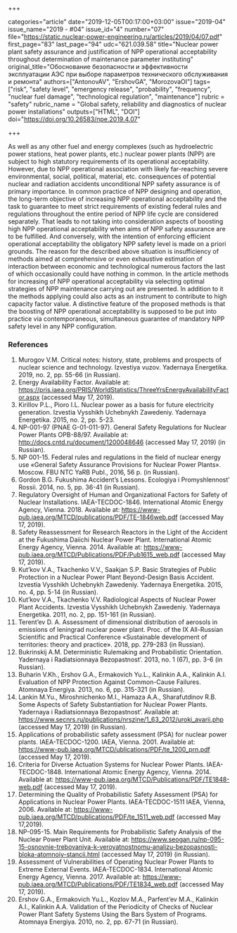 +++

categories="article"
date="2019-12-05T00:17:00+03:00"
issue="2019-04"
issue_name="2019 - #04"
issue_id="4"
number="07"
file="https://static.nuclear-power-engineering.ru/articles/2019/04/07.pdf"
first_page="83"
last_page="94"
udc="621.039.58"
title="Nuclear power plant safety assurance and justification of NPP operational acceptability throughout determination of maintenance parameter instituting"
original_title="Обоснование безопасности и эффективности эксплуатации АЭС при выборе параметров технического обслуживания и ремонта"
authors=["AntonovAV", "ErshovGA", "MorozovaOI"]
tags=["risk", "safety level", "emergency release", "probability", "frequency", "nuclear fuel damage", "technological regulation", "maintenance"]
rubric = "safety"
rubric_name = "Global safety, reliability and diagnostics of nuclear power installations"
outputs=["HTML", "DOI"]
doi="https://doi.org/10.26583/npe.2019.4.07"

+++

As well as any other fuel and energy complexes (such as hydroelectric power stations, heat power plants, etc.) nuclear power plants (NPP) are subject to high statutory requirements of its operational acceptability. However, due to NPP operational association with likely far-reaching severe environmental, social, political, material, etc. consequences of potential nuclear and radiation accidents unconditional NPP safety assurance is of primary importance. In common practice of NPP designing and operation, the long-term objective of increasing NPP operational acceptability and the task to guarantee to meet strict requirements of existing federal rules and regulations throughout the entire period of NPP life cycle are considered separately. That leads to not taking into consideration aspects of boosting high NPP operational acceptability when aims of NPP safety assurance are to be fulfilled. And conversely, with the intention of enforcing efficient operational acceptability the obligatory NPP safety level is made on a priori grounds. The reason for the described above situation is insufficiency of methods aimed at comprehensive or even exhaustive estimation of interaction between economic and technological numerous factors the last of which occasionally could have nothing in common. In the article methods for increasing of NPP operational acceptability via selecting optimal strategies of NPP maintenance carrying out are presented. In addition to it the methods applying could also acts as an instrument to contribute to high capacity factor value. A distinctive feature of the proposed methods is that the boosting of NPP operational acceptability is supposed to be put into practice via contemporaneous, simultaneous guarantee of mandatory NPP safety level in any NPP configuration.

### References

1. Murogov V.M. Critical notes: history, state, problems and prospects of nuclear science and technology. Izvestiya vuzov. Yadernaya Energetika. 2019, no. 2, pp. 55-66 (in Russian).
2. Energy Availability Factor. Available at: https://pris.iaea.org/PRIS/WorldStatistics/ThreeYrsEnergyAvailabilityFactor.aspx (accessed May 17, 2019).
3. Kirillov P.L., Pioro I.L. Nuclear power as a basis for future electricity generation. Izvestia Vysshikh Uchebnykh Zawedeniy. Yadernaya Energetika. 2015, no. 2, pp. 5-23.
4. NP-001-97 (PNAE G-01-011-97). General Safety Regulations for Nuclear Power Plants OPB-88/97. Available at: http://docs.cntd.ru/document/1200048646 (accessed May 17, 2019)
(in Russian).
5. NP 001-15. Federal rules and regulations in the field of nuclear energy use «General Safety Assurance Provisions for Nuclear Power Plants». Moscow. FBU NTC YaRB Publ., 2016, 56 p. (in Russian).
6. Gordon B.G. Fukushima Accident’s Lessons. Ecologiya i Promyshlennost’ Rossii. 2014, no. 5, pp. 36-41 (in Russian).
7. Regulatory Oversight of Human and Organizational Factors for Safety of Nuclear Installations. IAEA-TECDOC-1846. International Atomic Energy Agency, Vienna. 2018. Available at: https://www-pub.iaea.org/MTCD/publications/PDF/TE-1846web.pdf (accessed May 17, 2019).
8. Safety Reassessment for Research Reactors in the Light of the Accident at the Fukushima Daiichi Nuclear Power Plant. International Atomic Energy Agency, Vienna. 2014. Available at: https://www-pub.iaea.org/MTCD/Publications/PDF/Pub1615_web.pdf (accessed May 17, 2019).
9. Kut’kov V.A., Tkachenko V.V., Saakjan S.P. Basic Strategies of Public Protection in a Nuclear Power Plant Beyond-Design Basis Accident. Izvestia Vysshikh Uchebnykh Zawedeniy. Yadernaya Energetika. 2015, no. 4, pp. 5-14 (in Russian).
10. Kut’kov V.A., Tkachenko V.V. Radiological Aspects of Nuclear Power Plant Accidents. Izvestia Vysshikh Uchebnykh Zawedeniy. Yadernaya Energetika. 2011, no. 2, pp. 151-161 (in Russian).
11. Terent’ev D. A. Assessment of dimensional distribution of aerosols in emissions of leningrad nuclear power plant. Proc. of the IX All-Russian Scientific and Practical Conference «Sustainable development of territories: theory and practice». 2018, pp. 279-283 (in Russian).
12. Bukrinskij A.M. Deterministic Rulemaking and Probabilistic Orientation. Yadernaya i Radiatsionnaya Bezopastnost’. 2013, no. 1 (67), pp. 3-6 (in Russian).
13. Buharin V.Kh., Ershov G.A., Ermakovich Yu.L., Kalinkin A.A., Kalinkin A.I. Evaluation of NPP Protection Against Common-Cause Failures. Atomnaya Energiya. 2013, no. 6, pp. 315-321 (in Russian).
14. Lankin M.Yu., Miroshnichenko M.I., Hamaza A.A., Sharafutdinov R.B. Some Aspects of Safety Substantiation for Nuclear Power Plants. Yadernaya i Radiatsionnaya Bezopastnost’. Available at: https://www.secnrs.ru/publications/nrszine/1_63_2012/uroki_avarii.php (accessed May 17, 2019) (in Russian).
15. Applications of probabilistic safety assessment (PSA) for nuclear power plants. IAEA-TECDOC-1200. IAEA, Vienna. 2001. Available at: https://www-pub.iaea.org/MTCD/ublications/PDF/te_1200_prn.pdf (accessed May 17, 2019).
16. Criteria for Diverse Actuation Systems for Nuclear Power Plants. IAEA-TECDOC-1848. International Atomic Energy Agency, Vienna. 2014. Available at: https://www-pub.iaea.org/MTCD/Publications/PDF/TE1848-web.pdf (accessed May 17, 2019).
17. Determining the Quality of Probabilistic Safety Assessment (PSA) for Applications in Nuclear Power Plants. IAEA-TECDOC-1511 IAEA, Vienna, 2006. Available at: https://www-pub.iaea.org/MTCD/publications/PDF/te_1511_web.pdf (accessed May 17,2019).
18. NP-095-15. Main Requirements for Probabilistic Safety Analysis of the Nuclear Power Plant Unit. Available at: https://www.seogan.ru/np-095-15-osnovnie-trebovaniya-k-veroyatnostnomu-analizu-bezopasnosti-bloka-atomnoiy-stancii.html (accessed May 17, 2019) (in Russian).
19. Assessment of Vulnerabilities of Operating Nuclear Power Plants to Extreme External Events. IAEA-TECDOC-1834. International Atomic Energy Agency, Vienna. 2017. Available at: https://www-pub.iaea.org/MTCD/Publications/PDF/TE1834_web.pdf (accessed May 17, 2019).
20. Ershov G.A., Ermakovich Yu.L., Kozlov M.A., Parfent’ev M.A., Kalinkin A.I., Kalinkin A.A. Validation of the Periodicity of Checks of Nuclear Power Plant Safety Systems Using the Bars System of Programs. Atomnaya Energiya. 2010, no. 2, pp. 67-71 (in Russian).